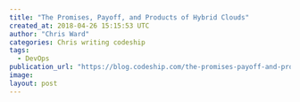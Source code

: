 ```yaml
---
title: "The Promises, Payoff, and Products of Hybrid Clouds"
created_at: 2018-04-26 15:15:53 UTC
author: "Chris Ward"
categories: Chris writing codeship
tags: 
  - DevOps
publication_url: "https://blog.codeship.com/the-promises-payoff-and-products-of-hybrid-clouds/"
image: 
layout: post
---
```

